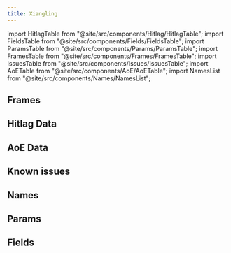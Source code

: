 ```yaml
---
title: Xiangling
---
```


import HitlagTable from "@site/src/components/Hitlag/HitlagTable";
import FieldsTable from "@site/src/components/Fields/FieldsTable";
import ParamsTable from "@site/src/components/Params/ParamsTable";
import FramesTable from "@site/src/components/Frames/FramesTable";
import IssuesTable from "@site/src/components/Issues/IssuesTable";
import AoETable from "@site/src/components/AoE/AoETable";
import NamesList from "@site/src/components/Names/NamesList";

## Frames

<FramesTable item_key="xiangling" />

## Hitlag Data

<HitlagTable item_key="xiangling" />

## AoE Data

<AoETable item_key="xiangling" />

## Known issues

<IssuesTable item_key="xiangling" />

## Names

<NamesList item_key="xiangling" />

## Params

<ParamsTable item_key="xiangling" />

## Fields

<FieldsTable item_key="xiangling" />
